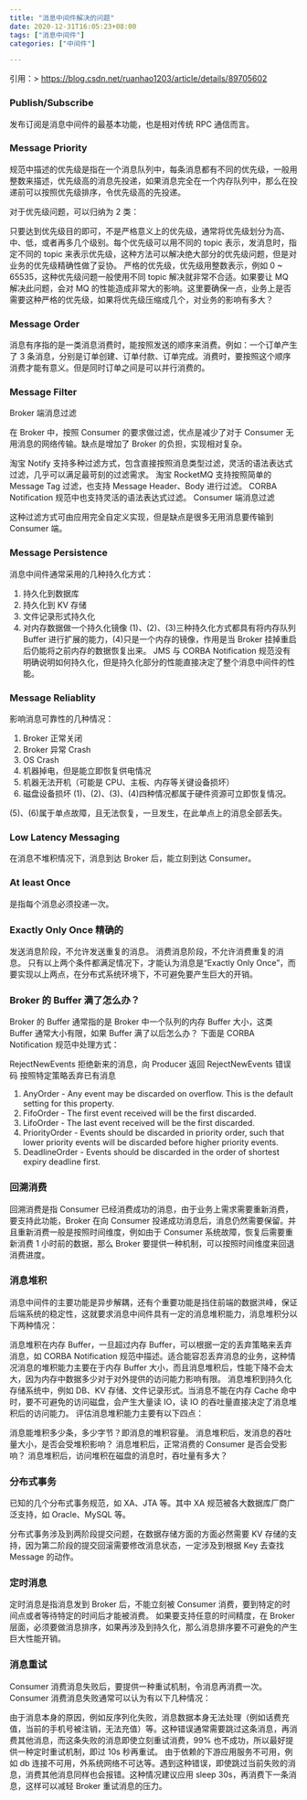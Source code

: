 ```yaml
---
title: "消息中间件解决的问题"
date: 2020-12-31T16:05:23+08:00
tags: ["消息中间件"]
categories: ["中间件"]

---
```

引用：> https://blog.csdn.net/ruanhao1203/article/details/89705602

### Publish/Subscribe
发布订阅是消息中间件的最基本功能，也是相对传统 RPC 通信而言。

### Message Priority
规范中描述的优先级是指在一个消息队列中，每条消息都有不同的优先级，一般用整数来描述，优先级高的消息先投递，如果消息完全在一个内存队列中，那么在投递前可以按照优先级排序，令优先级高的先投递。

对于优先级问题，可以归纳为 2 类：

只要达到优先级目的即可，不是严格意义上的优先级，通常将优先级划分为高、中、低，或者再多几个级别。每个优先级可以用不同的 topic 表示，发消息时，指定不同的 topic 来表示优先级，这种方法可以解决绝大部分的优先级问题，但是对业务的优先级精确性做了妥协。
严格的优先级，优先级用整数表示，例如 0 ~ 65535，这种优先级问题一般使用不同 topic 解决就非常不合适。如果要让 MQ 解决此问题，会对 MQ 的性能造成非常大的影响。这里要确保一点，业务上是否需要这种严格的优先级，如果将优先级压缩成几个，对业务的影响有多大？
### Message Order
消息有序指的是一类消息消费时，能按照发送的顺序来消费。例如：一个订单产生了 3 条消息，分别是订单创建、订单付款、订单完成。消费时，要按照这个顺序消费才能有意义。但是同时订单之间是可以并行消费的。

###  Message Filter
Broker 端消息过滤

在 Broker 中，按照 Consumer 的要求做过滤，优点是减少了对于 Consumer 无用消息的网络传输。缺点是增加了 Broker 的负担，实现相对复杂。

淘宝 Notify 支持多种过滤方式，包含直接按照消息类型过滤，灵活的语法表达式过滤，几乎可以满足最苛刻的过滤需求。
淘宝 RocketMQ 支持按照简单的 Message Tag 过滤，也支持 Message Header、Body 进行过滤。
CORBA Notification 规范中也支持灵活的语法表达式过滤。
Consumer 端消息过滤

这种过滤方式可由应用完全自定义实现，但是缺点是很多无用消息要传输到 Consumer 端。

### Message Persistence
消息中间件通常采用的几种持久化方式：

1. 持久化到数据库
2. 持久化到 KV 存储
3. 文件记录形式持久化
4. 对内存数据做一个持久化镜像
(1)、(2)、(3)三种持久化方式都具有将内存队列 Buffer 进行扩展的能力，(4)只是一个内存的镜像，作用是当 Broker 挂掉重启后仍能将之前内存的数据恢复出来。
JMS 与 CORBA Notification 规范没有明确说明如何持久化，但是持久化部分的性能直接决定了整个消息中间件的性能。

### Message Reliablity
影响消息可靠性的几种情况：

1. Broker 正常关闭
2. Broker 异常 Crash
3. OS Crash
4. 机器掉电，但是能立即恢复供电情况
5. 机器无法开机（可能是 CPU、主板、内存等关键设备损坏）
6. 磁盘设备损坏
(1)、(2)、(3)、(4)四种情况都属于硬件资源可立即恢复情况。

(5)、(6)属于单点故障，且无法恢复，一旦发生，在此单点上的消息全部丢失。

### Low Latency Messaging
在消息不堆积情况下，消息到达 Broker 后，能立刻到达 Consumer。

### At least Once
是指每个消息必须投递一次。

### Exactly Only Once 精确的
发送消息阶段，不允许发送重复的消息。
消费消息阶段，不允许消费重复的消息。
只有以上两个条件都满足情况下，才能认为消息是“Exactly Only Once”，而要实现以上两点，在分布式系统环境下，不可避免要产生巨大的开销。

### Broker 的 Buffer 满了怎么办？
Broker 的 Buffer 通常指的是 Broker 中一个队列的内存 Buffer 大小，这类 Buffer 通常大小有限，如果 Buffer 满了以后怎么办？
下面是 CORBA Notification 规范中处理方式：

RejectNewEvents 拒绝新来的消息，向 Producer 返回 RejectNewEvents 错误码
按照特定策略丢弃已有消息
1. AnyOrder - Any event may be discarded on overflow. This is the default setting for this property.
2. FifoOrder - The first event received will be the first discarded.
3. LifoOrder - The last event received will be the first discarded.
4. PriorityOrder - Events should be discarded in priority order, such that lower priority events will be discarded before higher priority events.
5. DeadlineOrder - Events should be discarded in the order of shortest expiry deadline first.

### 回溯消费
回溯消费是指 Consumer 已经消费成功的消息，由于业务上需求需要重新消费，要支持此功能，Broker 在向 Consumer 投递成功消息后，消息仍然需要保留。并且重新消费一般是按照时间维度，例如由于 Consumer 系统故障，恢复后需要重新消费 1 小时前的数据，那么 Broker 要提供一种机制，可以按照时间维度来回退消费进度。

### 消息堆积
消息中间件的主要功能是异步解耦，还有个重要功能是挡住前端的数据洪峰，保证后端系统的稳定性，这就要求消息中间件具有一定的消息堆积能力，消息堆积分以下两种情况：

消息堆积在内存 Buffer，一旦超过内存 Buffer，可以根据一定的丢弃策略来丢弃消息，如 CORBA Notification 规范中描述。适合能容忍丢弃消息的业务，这种情况消息的堆积能力主要在于内存 Buffer 大小，而且消息堆积后，性能下降不会太大，因为内存中数据多少对于对外提供的访问能力影响有限。
消息堆积到持久化存储系统中，例如 DB、KV 存储、文件记录形式。当消息不能在内存 Cache 命中时，要不可避免的访问磁盘，会产生大量读 IO，读 IO 的吞吐量直接决定了消息堆积后的访问能力。
评估消息堆积能力主要有以下四点：

消息能堆积多少条，多少字节？即消息的堆积容量。
消息堆积后，发消息的吞吐量大小，是否会受堆积影响？
消息堆积后，正常消费的 Consumer 是否会受影响？
消息堆积后，访问堆积在磁盘的消息时，吞吐量有多大？
### 分布式事务
已知的几个分布式事务规范，如 XA、JTA 等。其中 XA 规范被各大数据库厂商广泛支持，如 Oracle、MySQL 等。

分布式事务涉及到两阶段提交问题，在数据存储方面的方面必然需要 KV 存储的支持，因为第二阶段的提交回滚需要修改消息状态，一定涉及到根据 Key 去查找 Message 的动作。

### 定时消息
定时消息是指消息发到 Broker 后，不能立刻被 Consumer 消费，要到特定的时间点或者等待特定的时间后才能被消费。
如果要支持任意的时间精度，在 Broker 层面，必须要做消息排序，如果再涉及到持久化，那么消息排序要不可避免的产生巨大性能开销。

### 消息重试
Consumer 消费消息失败后，要提供一种重试机制，令消息再消费一次。Consumer 消费消息失败通常可以认为有以下几种情况：

由于消息本身的原因，例如反序列化失败，消息数据本身无法处理（例如话费充值，当前的手机号被注销，无法充值）等。这种错误通常需要跳过这条消息，再消费其他消息，而这条失败的消息即使立刻重试消费，99% 也不成功，所以最好提供一种定时重试机制，即过 10s 秒再重试。
由于依赖的下游应用服务不可用，例如 db 连接不可用，外系统网络不可达等。遇到这种错误，即使跳过当前失败的消息，消费其他消息同样也会报错。这种情况建议应用 sleep 30s，再消费下一条消息，这样可以减轻 Broker 重试消息的压力。
